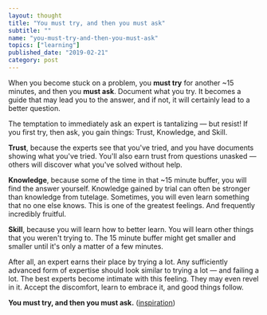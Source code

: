 ```yaml
---
layout: thought
title: "You must try, and then you must ask"
subtitle: ""
name: "you-must-try-and-then-you-must-ask"
topics: ["learning"]
published_date: "2019-02-21"
category: post
---
```


When you become stuck on a problem, you **must try** for another ~15 minutes,
and then you **must ask**. Document what you try. It becomes a guide that
may lead you to the answer, and if not, it will certainly lead to a better
question.

The temptation to immediately ask an expert is tantalizing &mdash; but resist!
If you first try, then ask, you gain things: Trust, Knowledge, and Skill.

**Trust**, because the experts see that you've tried, and you have documents showing
what you've tried. You'll also earn trust from questions unasked &mdash; others
will discover what you've solved without help.

**Knowledge**, because some of the time in that ~15 minute buffer, you will find
the answer yourself. Knowledge gained by trial can often be stronger than
knowledge from tutelage. Sometimes, you will even learn something that no one
else knows. This is one of the greatest feelings. And frequently incredibly
fruitful.

**Skill**, because you will learn how to better learn. You will learn other
things that you weren't trying to. The 15 minute buffer might get smaller and
smaller until it's only a matter of a few minutes.

After all, an expert earns their place by trying a lot. Any sufficiently
advanced form of expertise should look similar to trying a lot &mdash; and
failing a lot. The best experts become intimate with this feeling. They may even
revel in it. Accept the discomfort, learn to embrace it, and good things follow.

**You must try, and then you must ask.** ([inspiration][source])

[source]: https://blogs.akamai.com/2013/10/you-must-try-and-then-you-must-ask.html
